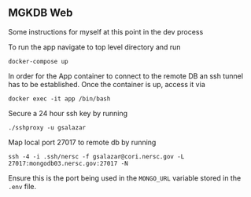 ## MGKDB Web

Some instructions for myself at this point in the dev process

To run the app navigate to top level directory and run

```docker-compose up```

In order for the App container to connect to the remote DB an ssh tunnel has to be established. Once the container is up, access it via

```docker exec -it app /bin/bash```

Secure a 24 hour ssh key by running 

```./sshproxy -u gsalazar```

Map local port 27017 to remote db by running

```ssh -4 -i .ssh/nersc -f gsalazar@cori.nersc.gov -L 27017:mongodb03.nersc.gov:27017 -N```

Ensure this is the port being used in the ```MONGO_URL``` variable stored in the ```.env``` file.